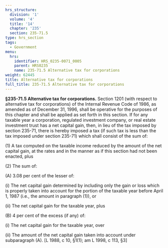 ```yaml
---
hrs_structure:
  division: '1'
  volume: '4'
  title: '14'
  chapter: '235'
  section: 235-71.5
type: hrs_section
tags:
  - Government
menu:
  hrs:
    identifier: HRS_0235-0071_0005
    parent: HRS0235
    name: 235-71.5 Alternative tax for corporations
weight: 62445
title: Alternative tax for corporations
full_title: 235-71.5 Alternative tax for corporations
---
```

**§235-71.5 Alternative tax for corporations.** Section 1201 (with respect to alternative tax for corporations) of the Internal Revenue Code of 1986, as amended as of December 31, 1996, shall be operative for the purposes of this chapter and shall be applied as set forth in this section. If for any taxable year a corporation, regulated investment company, or real estate investment trust has a net capital gain, then, in lieu of the tax imposed by section 235-71, there is hereby imposed a tax (if such tax is less than the tax imposed under section 235-71) which shall consist of the sum of:

(1) A tax computed on the taxable income reduced by the amount of the net capital gain, at the rates and in the manner as if this section had not been enacted, plus

(2) The sum of:

(A) 3.08 per cent of the lesser of:

(i) The net capital gain determined by including only the gain or loss which is properly taken into account for the portion of the taxable year before April 1, 1987 (i.e., the amount in paragraph (1)), or

(ii) The net capital gain for the taxable year, plus

(B) 4 per cent of the excess (if any) of:

(i) The net capital gain for the taxable year, over

(ii) The amount of the net capital gain taken into account under subparagraph (A). [L 1988, c 10, §1(1); am L 1998, c 113, §3]